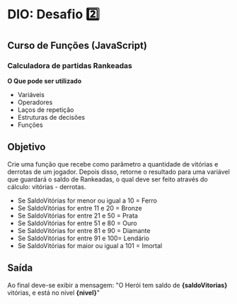 # DIO: Desafio 2️⃣
## Curso de Funções (JavaScript)

### Calculadora de partidas Rankeadas

**O Que pode ser utilizado**

- Variáveis
- Operadores
- Laços de repetição
- Estruturas de decisões
- Funções

## Objetivo

Crie uma função que recebe como parâmetro a quantidade de vitórias e derrotas de um jogador. 
Depois disso, retorne o resultado para uma variável que guardará o saldo de Rankeadas, o qual deve ser feito através do cálculo: vitórias - derrotas.

- Se SaldoVitórias for menor ou igual a 10 = Ferro
- Se SaldoVitórias for entre 11 e 20 = Bronze
- Se SaldoVitórias for entre 21 e 50 = Prata
- Se SaldoVitórias for entre 51 e 80 = Ouro
- Se SaldoVitórias for entre 81 e 90 = Diamante
- Se SaldoVitórias for entre 91 e 100= Lendário
- Se SaldoVitórias for maior ou igual a 101 = Imortal

## Saída

Ao final deve-se exibir a mensagem:
"O Herói tem saldo de **{saldoVitorias}** vitórias, e está no nível **{nivel}**"